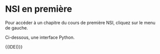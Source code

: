 # NSI en première

Pour accéder à un chapitre du cours de première NSI, cliquez sur le menu de gauche.

Ci-dessous, une interface Python.

{{IDE()}}